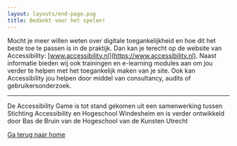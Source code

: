 ```yaml
---
layout: layouts/end-page.pug
title: Bedankt voor het spelen!
---
```


Mocht je meer willen weten over digitale toegankelijkheid en hoe dit het beste toe te passen is in de praktijk. Dan kan je terecht op de website van Accessibility: [www.accessibility.nl](https://www.accessibility.nl). Naast informatie bieden wij ook trainingen en e-learning modules aan om jou verder te helpen met het toegankelijk maken van je site. Ook kan Accessibility jou helpen door middel van consultancy, audits of gebruikersonderzoek.


<hr>


De Accessibility Game is tot stand gekomen uit een samenwerking tussen Stichting Accessibility en Hogeschool Windesheim en is verder ontwikkeld door Bas de Bruin van de Hogeschool van de Kunsten Utrecht

[Ga terug naar home](/index.html)






<div class="spacer"></div>